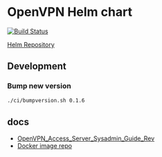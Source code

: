 # OpenVPN Helm chart

[![Build Status](https://dev.azure.com/fazzaniheni/openvpn/_apis/build/status/Fazzani.charts?branchName=master)](https://dev.azure.com/fazzaniheni/openvpn/_build/latest?definitionId=5&branchName=master)

[Helm Repository](https://fazzani.synker.ovh/charts/)

## Development

### Bump new version

```bash
./ci/bumpversion.sh 0.1.6
```

## docs

- [OpenVPN_Access_Server_Sysadmin_Guide_Rev](https://openvpn.net/images/pdf/OpenVPN_Access_Server_Sysadmin_Guide_Rev.pdf)
- [Docker image repo](https://github.com/linuxserver/docker-openvpn-as)
